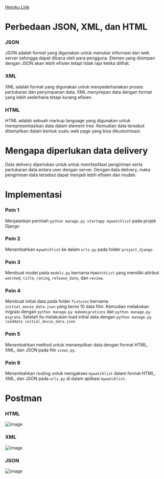 [Heroku Link](https://pbp-tugas2-mrh.herokuapp.com/mywatchlist/)

# Perbedaan JSON, XML, dan HTML
### JSON
JSON adalah format yang digunakan untuk menukar informasi dari web server sehingga dapat dibaca oleh para pengguna. Elemen yang disimpan dengan JSON akan lebih efisien tetapi tidak rapi ketika dilihat.

### XML
XML adalah format yang digunakan untuk menyederhanakan proses pertukaran dan penyimpanan data. XML menyimpan data dengan format yang lebih sederhana tetapi kurang efisien.

### HTML
HTML adalah sebuah markup language yang digunakan untuk merepresentasikan data dalam element tree. Kemudian data tersebut ditampilkan dalam bentuk suatu web page yang bisa dikustomisasi.

# Mengapa diperlukan data delivery
Data delivery diperlukan untuk untuk memfasilitasi pengiriman serta pertukaran data antara user dengan server. Dengan data delivery, maka pengiriman data tersebut dapat menjadi lebih efisien dan mudah.

# Implementasi
### Poin 1
Menjalankan perintah `python manage.py startapp mywatchlist` pada projek Django

### Poin 2
Menambahkan `mywatchlist` ke dalam `urls.py` pada folder `project_django`

### Poin 3
Membuat model pada `models.py` bernama `MyWatchList` yang memiliki attribut `watched`, `title`, `rating`, `release_date`, dan `review`.

### Poin 4
Membuat initial data pada folder `fixtures` bernama `initial_movie_data.json` yang berisi 10 data film. Kemudian melakukan migrasi dengan `python manage.py makemigrations` dan `python manage.py migrate`. Setelah itu melakukan load initial data dengan `python manage.py loaddata initial_movie_data.json`

### Poin 5
Menambahkan method untuk menampilkan data dengan format HTML, XML, dan JSON pada file `views.py`.

### Poin 6 
Menambahkan routing untuk mengakses `mywatchlist` dalam format HTML, XML, dan JSON pada `urls.py` di dalam aplikasi `mywatchlist`.

# Postman

### HTML
![image](https://user-images.githubusercontent.com/90910827/191641344-b2c91462-60f0-4a71-ab89-3c5b9333bd4a.png)

### XML
![image](https://user-images.githubusercontent.com/90910827/191641377-bb7b8157-451c-471b-b061-e2d6ad393981.png)

### JSON
![image](https://user-images.githubusercontent.com/90910827/191641389-06cce46c-c3ae-4cc4-8d49-341db88a2ee0.png)

